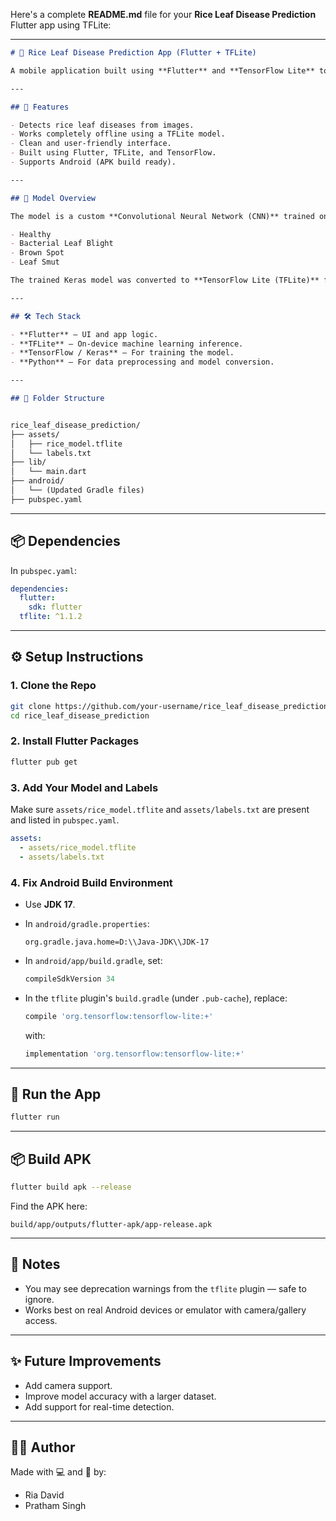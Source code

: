 Here's a complete **README.md** file for your **Rice Leaf Disease Prediction** Flutter app using TFLite:

---

```markdown
# 🌾 Rice Leaf Disease Prediction App (Flutter + TFLite)

A mobile application built using **Flutter** and **TensorFlow Lite** to detect diseases in rice leaves using deep learning. The app allows users to upload an image of a rice leaf and instantly get predictions about its health condition — even offline!

---

## 📱 Features

- Detects rice leaf diseases from images.
- Works completely offline using a TFLite model.
- Clean and user-friendly interface.
- Built using Flutter, TFLite, and TensorFlow.
- Supports Android (APK build ready).

---

## 🧠 Model Overview

The model is a custom **Convolutional Neural Network (CNN)** trained on a rice leaf disease dataset with multiple classes:

- Healthy
- Bacterial Leaf Blight
- Brown Spot
- Leaf Smut

The trained Keras model was converted to **TensorFlow Lite (TFLite)** for efficient on-device inference.

---

## 🛠️ Tech Stack

- **Flutter** – UI and app logic.
- **TFLite** – On-device machine learning inference.
- **TensorFlow / Keras** – For training the model.
- **Python** – For data preprocessing and model conversion.

---

## 📂 Folder Structure


rice_leaf_disease_prediction/
├── assets/
│   ├── rice_model.tflite
│   └── labels.txt
├── lib/
│   └── main.dart
├── android/
│   └── (Updated Gradle files)
├── pubspec.yaml
```

---

## 📦 Dependencies

In `pubspec.yaml`:

```yaml
dependencies:
  flutter:
    sdk: flutter
  tflite: ^1.1.2
```

---

## ⚙️ Setup Instructions

### 1. Clone the Repo

```bash
git clone https://github.com/your-username/rice_leaf_disease_prediction.git
cd rice_leaf_disease_prediction
```

### 2. Install Flutter Packages

```bash
flutter pub get
```

### 3. Add Your Model and Labels

Make sure `assets/rice_model.tflite` and `assets/labels.txt` are present and listed in `pubspec.yaml`.

```yaml
assets:
  - assets/rice_model.tflite
  - assets/labels.txt
```

### 4. Fix Android Build Environment

- Use **JDK 17**.
- In `android/gradle.properties`:
  ```properties
  org.gradle.java.home=D:\\Java-JDK\\JDK-17
  ```

- In `android/app/build.gradle`, set:
  ```gradle
  compileSdkVersion 34
  ```

- In the `tflite` plugin's `build.gradle` (under `.pub-cache`), replace:
  ```gradle
  compile 'org.tensorflow:tensorflow-lite:+'
  ```
  with:
  ```gradle
  implementation 'org.tensorflow:tensorflow-lite:+'
  ```

---

## 🚀 Run the App

```bash
flutter run
```

---

## 📦 Build APK

```bash
flutter build apk --release
```

Find the APK here:

```
build/app/outputs/flutter-apk/app-release.apk
```

---

## 📌 Notes

- You may see deprecation warnings from the `tflite` plugin — safe to ignore.
- Works best on real Android devices or emulator with camera/gallery access.

---

## ✨ Future Improvements

- Add camera support.
- Improve model accuracy with a larger dataset.
- Add support for real-time detection.

---

## 🧑‍💻 Author

Made with 💻 and 🧠 by:
  - Ria David
  - Pratham Singh

